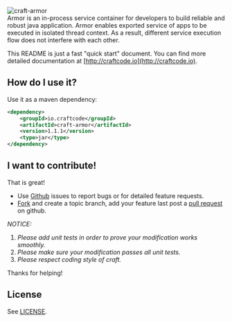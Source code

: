 ![craft-armor](http://craftcode.io/images/craft-logo.png)  
Armor is an in-process service container for developers to build reliable and robust java application. Armor enables exported service of apps to be executed in isolated thread context. As a result, different service execution flow does not interfere with each other.  

This README is just a fast "quick start" document.
You can find more detailed documentation at [http://craftcode.io](http://craftcode.io).

## How do I use it?
Use it as a maven dependency:

```xml
<dependency>
    <groupId>io.craftcode</groupId>
    <artifactId>craft-armor</artifactId>
    <version>1.1.1</version>
    <type>jar</type>
</dependency>
```

## I want to contribute!
That is great!

  * Use [Github](http://github.com) issues to report bugs or for detailed feature requests.
  * [Fork](https://help.github.com/articles/fork-a-repo/) and create a topic branch, add your feature last post a [pull request](https://help.github.com/articles/using-pull-requests/) on github.

_NOTICE:_  
  1. _Please add unit tests in order to prove your modification works smoothly._
  2. _Please make sure your modification passes all unit tests._
  3. _Please respect coding style of craft._  

Thanks for helping!

## License
See [LICENSE](https://github.com/mindwind/craft-armor/blob/master/LICENSE.txt).
